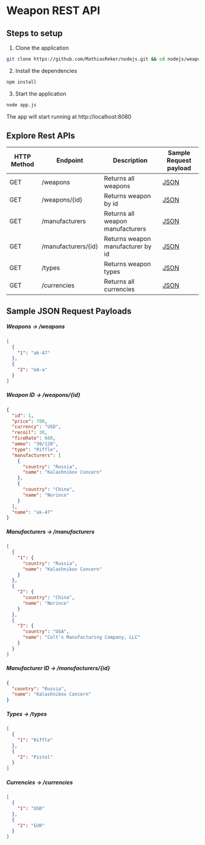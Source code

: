 # Weapon REST API

## Steps to setup

1. Clone the application

```bash
git clone https://github.com/MathiasReker/nodejs.git && cd nodejs/weapon-api
```

2. Install the dependencies

```bash
npm install
```

3. Start the application

```bash
node app.js
```

The app will start running at http://localhost:8080

## Explore Rest APIs

| HTTP Method | Endpoint            | Description                       | Sample Request payload    |
|-------------|---------------------|-----------------------------------|---------------------------|
| GET         | /weapons            | Returns all weapons               | [JSON](#weapons)          |
| GET         | /weapons/{id}       | Returns weapon by id              | [JSON](#weapons-id)       |
| GET         | /manufacturers      | Returns all weapon manufacturers  | [JSON](#manufacturers)    |
| GET         | /manufacturers/{id} | Returns weapon manufacturer by id | [JSON](#manufacturers-id) |
| GET         | /types              | Returns weapon types              | [JSON](#types)            |
| GET         | /currencies         | Returns all currencies            | [JSON](#currencies)       |

## Sample JSON Request Payloads

##### <a id="weapons">Weapons -> /weapons</a>

```json
[
  {
    "1": "ak-47"
  },
  {
    "2": "m4-a"
  }
]
```

##### <a id="weapons-id">Weapon ID -> /weapons/{id}</a>

```json
{
  "id": 1,
  "price": 700,
  "currency": "USD",
  "recoil": 30,
  "fireRate": 600,
  "ammo": "30/120",
  "type": "Riffle",
  "manufacturers": [
    {
      "country": "Russia",
      "name": "Kalashnikov Concern"
    },
    {
      "country": "China",
      "name": "Norinco"
    }
  ],
  "name": "ak-47"
}
```

##### <a id="manufacturers">Manufacturers -> /manufacturers</a>

```json
[
  {
    "1": {
      "country": "Russia",
      "name": "Kalashnikov Concern"
    }
  },
  {
    "2": {
      "country": "China",
      "name": "Norinco"
    }
  },
  {
    "3": {
      "country": "USA",
      "name": "Colt's Manufacturing Company, LLC"
    }
  }
]
```

##### <a id="manufacturers-id">Manufacturer ID -> /manufacturers/{id}</a>

```json
{
  "country": "Russia",
  "name": "Kalashnikov Concern"
}
```

##### <a id="types">Types -> /types</a>

```json
[
  {
    "1": "Riffle"
  },
  {
    "2": "Pistol"
  }
]
```

##### <a id="currencies">Currencies -> /currencies</a>

```json
[
  {
    "1": "USD"
  },
  {
    "2": "EUR"
  }
]
```